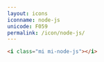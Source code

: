```yaml
---
layout: icons
iconname: node-js
unicode: F059
permalink: /icon/node-js/
---
```


``` html
<i class="mi mi-node-js"></i>
```
